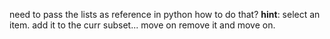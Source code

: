 need to pass the lists as reference in python
how to do that?
​
**hint**: select an item. add it to the curr subset... move on
remove it and move on.
​
